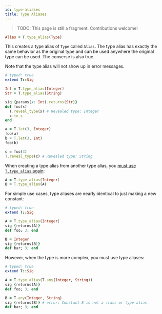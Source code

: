 ```yaml
---
id: type-aliases
title: Type Aliases
---
```


> TODO: This page is still a fragment. Contributions welcome!

```ruby
Alias = T.type_alias(Type)
```

This creates a type alias of `Type` called `Alias`. The type alias has exactly
the same behavior as the original type and can be used anywhere the original
type can be used. The converse is also true.

Note that the type alias will not show up in error messages.

```ruby
# typed: true
extend T::Sig

Int = T.type_alias(Integer)
Str = T.type_alias(String)

sig {params(x: Int).returns(Str)}
def foo(x)
  T.reveal_type(x) # Revealed type: Integer
  x.to_s
end

a = T.let(3, Integer)
foo(a)
b = T.let(3, Int)
foo(b)

c = foo(3)
T.reveal_type(c) # Revealed type: String
```

When creating a type alias from another type alias, you [must use `T.type_alias`
again][1]:

```ruby
A = T.type_alias(Integer)
B = T.type_alias(A)
```

For simple use cases, type aliases are nearly identical to just making a new
constant:

```ruby
# typed: true
extend T::Sig

A = T.type_alias(Integer)
sig {returns(A)}
def foo; 3; end

B = Integer
sig {returns(B)}
def bar; 3; end
```

However, when the type is more complex, you must use type aliases:

```ruby
# typed: true
extend T::Sig

A = T.type_alias(T.any(Integer, String))
sig {returns(A)}
def foo; 3; end

B = T.any(Integer, String)
sig {returns(B)} # error: Constant B is not a class or type alias
def bar; 3; end
```

[1]: https://sorbet.org/docs/error-reference#5034
